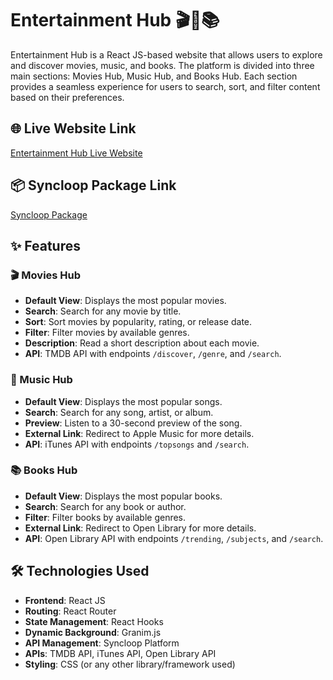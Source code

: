 # Entertainment Hub 🎬🎵📚

Entertainment Hub is a React JS-based website that allows users to explore and discover movies, music, and books. The platform is divided into three main sections: Movies Hub, Music Hub, and Books Hub. Each section provides a seamless experience for users to search, sort, and filter content based on their preferences.

## 🌐 Live Website Link

[Entertainment Hub Live Website](https://entertainment-hub-syncloop.vercel.app/)

## 📦 Syncloop Package Link

[Syncloop Package](https://github.com/AdityaPradhan7/EntertainmentHub-Syncloop/blob/main/Syncloop%20Package.zip)

## ✨ Features

### 🎬 Movies Hub
- **Default View**: Displays the most popular movies.
- **Search**: Search for any movie by title.
- **Sort**: Sort movies by popularity, rating, or release date.
- **Filter**: Filter movies by available genres.
- **Description**: Read a short description about each movie.
- **API**: TMDB API with endpoints `/discover`, `/genre`, and `/search`.

### 🎵 Music Hub
- **Default View**: Displays the most popular songs.
- **Search**: Search for any song, artist, or album.
- **Preview**: Listen to a 30-second preview of the song.
- **External Link**: Redirect to Apple Music for more details.
- **API**: iTunes API with endpoints `/topsongs` and `/search`.

### 📚 Books Hub
- **Default View**: Displays the most popular books.
- **Search**: Search for any book or author.
- **Filter**: Filter books by available genres.
- **External Link**: Redirect to Open Library for more details.
- **API**: Open Library API with endpoints `/trending`, `/subjects`, and `/search`.

## 🛠️ Technologies Used

- **Frontend**: React JS
- **Routing**: React Router
- **State Management**: React Hooks
- **Dynamic Background**: Granim.js
- **API Management**: Syncloop Platform
- **APIs**: TMDB API, iTunes API, Open Library API
- **Styling**: CSS (or any other library/framework used)

